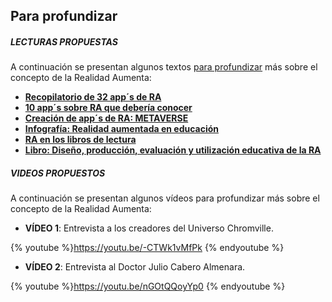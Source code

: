 ## Para profundizar

##### LECTURAS PROPUESTAS

A continuación se presentan algunos textos [para profundizar](https://moodle.catedu.es/mod/page/view.php?id=974 "Para profundizar") más sobre el concepto de la Realidad Aumenta:

* **[Recopilatorio de 32 app´s de RA](http://www.teachthought.com/the-future-of-learning/technology/32-augmented-reality-apps-for-the-classroom-from-edshelf/)**
* [**10 app´s sobre RA que debería conocer**](http://knowstartup.com/2017/08/top-10-free-augmented-reality-apps/)
* **[Creación de app´s de RA: METAVERSE](https://gometa.io/)**
* **[Infografía: Realidad aumentada en educación](http://www.teacherswithapps.com/augmented-reality-education-study/)** 
* **[RA en los libros de lectura](https://www.edsurge.com/news/2017-07-05-an-augmented-reality-library-comes-to-life-for-aspiring-teachers-at-ut-san-antonio)**
* **[Libro: Diseño, producción, evaluación y utilización educativa de la RA](http://grupotecnologiaeducativa.es/images/LIBROS/ra17.pdf)**

##### **VIDEOS PROPUESTOS**

A continuación se presentan algunos vídeos para profundizar más sobre el concepto de la Realidad Aumenta:  

* **VÍDEO 1**: Entrevista a los creadores del Universo Chromville.

{% youtube %}https://youtu.be/-CTWk1vMfPk {% endyoutube %}

* **VÍDEO 2**: Entrevista al Doctor Julio Cabero Almenara.

{% youtube %}https://youtu.be/nGOtQQoyYp0 {% endyoutube %}
